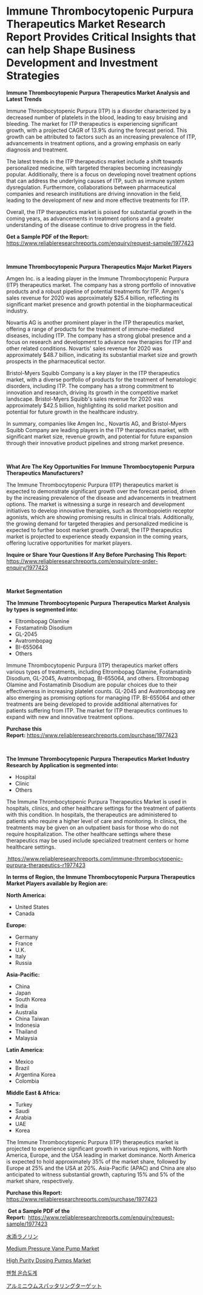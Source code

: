 <p><h1>Immune Thrombocytopenic Purpura Therapeutics Market Research Report Provides Critical Insights that can help Shape Business Development and Investment Strategies</h1></p><p><strong>Immune Thrombocytopenic Purpura Therapeutics Market Analysis and Latest Trends</strong></p>
<p><p>Immune Thrombocytopenic Purpura (ITP) is a disorder characterized by a decreased number of platelets in the blood, leading to easy bruising and bleeding. The market for ITP therapeutics is experiencing significant growth, with a projected CAGR of 13.9% during the forecast period. This growth can be attributed to factors such as an increasing prevalence of ITP, advancements in treatment options, and a growing emphasis on early diagnosis and treatment.</p><p>The latest trends in the ITP therapeutics market include a shift towards personalized medicine, with targeted therapies becoming increasingly popular. Additionally, there is a focus on developing novel treatment options that can address the underlying causes of ITP, such as immune system dysregulation. Furthermore, collaborations between pharmaceutical companies and research institutions are driving innovation in the field, leading to the development of new and more effective treatments for ITP.</p><p>Overall, the ITP therapeutics market is poised for substantial growth in the coming years, as advancements in treatment options and a greater understanding of the disease continue to drive progress in the field.</p></p>
<p><strong>Get a Sample PDF of the Report:&nbsp;</strong> <a href="https://www.reliableresearchreports.com/enquiry/request-sample/1977423">https://www.reliableresearchreports.com/enquiry/request-sample/1977423</a></p>
<p>&nbsp;</p>
<p><strong>Immune Thrombocytopenic Purpura Therapeutics Major Market Players</strong></p>
<p><p>Amgen Inc. is a leading player in the Immune Thrombocytopenic Purpura (ITP) therapeutics market. The company has a strong portfolio of innovative products and a robust pipeline of potential treatments for ITP. Amgen's sales revenue for 2020 was approximately $25.4 billion, reflecting its significant market presence and growth potential in the biopharmaceutical industry.</p><p>Novartis AG is another prominent player in the ITP therapeutics market, offering a range of products for the treatment of immune-mediated diseases, including ITP. The company has a strong global presence and a focus on research and development to advance new therapies for ITP and other related conditions. Novartis' sales revenue for 2020 was approximately $48.7 billion, indicating its substantial market size and growth prospects in the pharmaceutical sector.</p><p>Bristol-Myers Squibb Company is a key player in the ITP therapeutics market, with a diverse portfolio of products for the treatment of hematologic disorders, including ITP. The company has a strong commitment to innovation and research, driving its growth in the competitive market landscape. Bristol-Myers Squibb's sales revenue for 2020 was approximately $42.5 billion, highlighting its solid market position and potential for future growth in the healthcare industry.</p><p>In summary, companies like Amgen Inc., Novartis AG, and Bristol-Myers Squibb Company are leading players in the ITP therapeutics market, with significant market size, revenue growth, and potential for future expansion through their innovative product pipelines and strong market presence.</p></p>
<p>&nbsp;</p>
<p><strong>What Are The Key Opportunities For Immune Thrombocytopenic Purpura Therapeutics Manufacturers?</strong></p>
<p><p>The Immune Thrombocytopenic Purpura (ITP) therapeutics market is expected to demonstrate significant growth over the forecast period, driven by the increasing prevalence of the disease and advancements in treatment options. The market is witnessing a surge in research and development initiatives to develop innovative therapies, such as thrombopoietin receptor agonists, which are showing promising results in clinical trials. Additionally, the growing demand for targeted therapies and personalized medicine is expected to further boost market growth. Overall, the ITP therapeutics market is projected to experience steady expansion in the coming years, offering lucrative opportunities for market players.</p></p>
<p><strong>Inquire or Share Your Questions If Any Before Purchasing This Report:</strong> <a href="https://www.reliableresearchreports.com/enquiry/pre-order-enquiry/1977423">https://www.reliableresearchreports.com/enquiry/pre-order-enquiry/1977423</a></p>
<p>&nbsp;</p>
<p><strong>Market Segmentation</strong></p>
<p><strong>The Immune Thrombocytopenic Purpura Therapeutics Market Analysis by types is segmented into:</strong></p>
<p><ul><li>Eltrombopag Olamine</li><li>Fostamatinib Disodium</li><li>GL-2045</li><li>Avatrombopag</li><li>BI-655064</li><li>Others</li></ul></p>
<p><p>Immune Thrombocytopenic Purpura (ITP) therapeutics market offers various types of treatments, including Eltrombopag Olamine, Fostamatinib Disodium, GL-2045, Avatrombopag, BI-655064, and others. Eltrombopag Olamine and Fostamatinib Disodium are popular choices due to their effectiveness in increasing platelet counts. GL-2045 and Avatrombopag are also emerging as promising options for managing ITP. BI-655064 and other treatments are being developed to provide additional alternatives for patients suffering from ITP. The market for ITP therapeutics continues to expand with new and innovative treatment options.</p></p>
<p><strong>Purchase this Report:&nbsp;</strong><a href="https://www.reliableresearchreports.com/purchase/1977423">https://www.reliableresearchreports.com/purchase/1977423</a></p>
<p>&nbsp;</p>
<p><strong>The Immune Thrombocytopenic Purpura Therapeutics Market Industry Research by Application is segmented into:</strong></p>
<p><ul><li>Hospital</li><li>Clinic</li><li>Others</li></ul></p>
<p><p>The Immune Thrombocytopenic Purpura Therapeutics Market is used in hospitals, clinics, and other healthcare settings for the treatment of patients with this condition. In hospitals, the therapeutics are administered to patients who require a higher level of care and monitoring. In clinics, the treatments may be given on an outpatient basis for those who do not require hospitalization. The other healthcare settings where these therapeutics may be used include specialized treatment centers or home healthcare settings.</p></p>
<p><a href="https://www.reliableresearchreports.com/immune-thrombocytopenic-purpura-therapeutics-r1977423">&nbsp;https://www.reliableresearchreports.com/immune-thrombocytopenic-purpura-therapeutics-r1977423</a></p>
<p><strong>In terms of Region, the Immune Thrombocytopenic Purpura Therapeutics Market Players available by Region are:</strong></p>
<p>
    <p> <strong> North America: </strong>
        <ul>
            <li>United States</li>
            <li>Canada</li>
        </ul>
        </p> 
    <p> <strong> Europe: </strong>
        <ul>
            <li>Germany</li>
            <li>France</li>
            <li>U.K.</li>
            <li>Italy</li>
            <li>Russia</li>
        </ul>
        </p> 
    <p> <strong> Asia-Pacific: </strong>
        <ul>
            <li>China</li>
            <li>Japan</li>
            <li>South Korea</li>
            <li>India</li>
            <li>Australia</li>
            <li>China Taiwan</li>
            <li>Indonesia</li>
            <li>Thailand</li>
            <li>Malaysia</li>
        </ul>
        </p> 
    <p> <strong> Latin America: </strong>
        <ul>
            <li>Mexico</li>
            <li>Brazil</li>
            <li>Argentina Korea</li>
            <li>Colombia</li>
        </ul>
        </p> 
    <p> <strong> Middle East & Africa: </strong>
        <ul>
            <li>Turkey</li>
            <li>Saudi</li>
            <li>Arabia</li>
            <li>UAE</li>
            <li>Korea</li>
        </ul>
    </p>
    </p>
<p><p>The Immune Thrombocytopenic Purpura (ITP) therapeutics market is projected to experience significant growth in various regions, with North America, Europe, and the USA leading in market dominance. North America is expected to hold approximately 35% of the market share, followed by Europe at 25% and the USA at 20%. Asia-Pacific (APAC) and China are also anticipated to witness substantial growth, capturing 15% and 5% of the market share, respectively.</p></p>
<p><strong>Purchase this Report: </strong><a href="https://www.reliableresearchreports.com/purchase/1977423">https://www.reliableresearchreports.com/purchase/1977423</a></p>
<p>&nbsp;<strong>Get a Sample PDF of the Report:&nbsp;&nbsp;</strong><a href="https://www.reliableresearchreports.com/enquiry/request-sample/1977423">https://www.reliableresearchreports.com/enquiry/request-sample/1977423</a></p>
<p><strong></strong></p>
<p><p><a href="https://github.com/avwofrml53535/Market-Research-Report-List-2/blob/main/9009965166642.md">水添ラノリン</a></p><p><a href="https://github.com/crlaem461/Market-Research-Report-List-1/blob/main/medium-pressure-vane-pump-market.md">Medium Pressure Vane Pump Market</a></p><p><a href="https://github.com/wnxtvsgd56/Market-Research-Report-List-1/blob/main/high-purity-dosing-pumps-market.md">High Purity Dosing Pumps Market</a></p><p><a href="https://github.com/oajzkywllm460/Market-Research-Report-List-2/blob/main/6955950179820.md">펜형 온습도계</a></p><p><a href="https://github.com/vtbvgl20191192/Market-Research-Report-List-2/blob/main/4880643166643.md">アルミニウムスパッタリングターゲット</a></p></p>